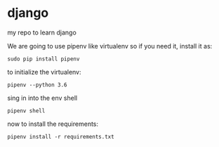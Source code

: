 # django
my repo to learn django

We are going to use pipenv like virtualenv so if you need it, install it as:

```
sudo pip install pipenv
```

to initialize the virtualenv:

```
pipenv --python 3.6
```
sing in into the env shell

```
pipenv shell
```

now to install the requirements:

```
pipenv install -r requirements.txt
```

